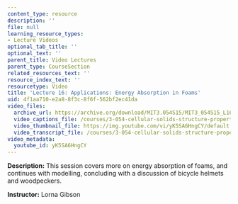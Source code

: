 ```yaml
---
content_type: resource
description: ''
file: null
learning_resource_types:
- Lecture Videos
optional_tab_title: ''
optional_text: ''
parent_title: Video Lectures
parent_type: CourseSection
related_resources_text: ''
resource_index_text: ''
resourcetype: Video
title: 'Lecture 16: Applications: Energy Absorption in Foams'
uid: 4f1aa710-e2a8-8f3c-8f6f-562bf2ec41da
video_files:
  archive_url: https://archive.org/download/MIT3.054S15/MIT3_054S15_L16_300k.mp4
  video_captions_file: /courses/3-054-cellular-solids-structure-properties-and-applications-spring-2015/c0155fc230d459c1be2d99b4b2acaf1c_yK5SA6HngCY.vtt
  video_thumbnail_file: https://img.youtube.com/vi/yK5SA6HngCY/default.jpg
  video_transcript_file: /courses/3-054-cellular-solids-structure-properties-and-applications-spring-2015/5c96196b34b943f33b6a8eb427967e4a_yK5SA6HngCY.pdf
video_metadata:
  youtube_id: yK5SA6HngCY
---
```


**Description:** This session covers more on energy absorption of foams, and continues with modelling, concluding with a discussion of bicycle helmets and woodpeckers.

**Instructor:** Lorna Gibson